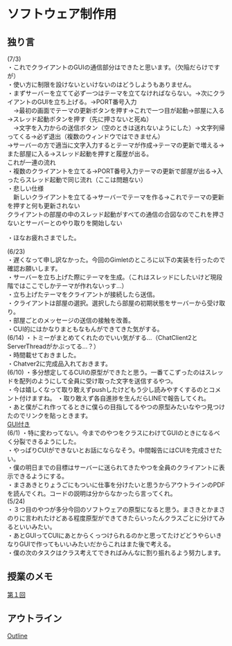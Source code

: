 # ソフトウェア制作用

## 独り言
(7/3)  
・これでクライアントのGUIの通信部分はできたと思います。（欠陥だらけですが）  
・使い方に制限を設けないといけないのはどうしようもありません。  
・まずサーバーを立てて必ず一つはテーマを立てなければならない。→次にクライアントのGUIを立ち上げる。→PORT番号入力  
　→最初の画面でテーマの更新ボタンを押す→これで一つ目が起動→部屋に入る→スレッド起動ボタンを押す（先に押さないと死ぬ）  
　→文字を入力からの送信ボタン（空のときは送れないようにした）→文字列帰ってくる→必ず退出（複数のウィンドウではできません）  
  →サーバーの方で適当に文字入力するとテーマが作成→テーマの更新で増える→また部屋に入る→スレッド起動を押すと履歴が出る。  
  これが一連の流れ  
・複数のクライアントを立てる→PORT番号入力テーマの更新で部屋が出る→入ったらスレッド起動で同じ流れ（ここは問題ない）  
・悲しい仕様  
　新しいクライアントを立てる→サーバーでテーマを作る→これでテーマの更新を押すと何も更新されない  
  クライアントの部屋の中のスレッド起動がすべての通信の合図なのでこれを押さないとサーバーとのやり取りを開始しない  
  
・ほなお疲れさまでした。  

(6/23)  
・遅くなって申し訳なかった。今回のGimletのところに以下の実装を行ったので確認お願いします。  
・サーバーを立ち上げた際にテーマを生成。（これはスレッドにしたいけど現段階ではここでしかテーマが作れないっす…）  
・立ち上げたテーマをクライアントが接続したら送信。  
・クライアントは部屋の選択。選択したら部屋の初期状態をサーバーから受け取り。  
・部屋ごとのメッセージの送信の接触を改善。  
・CUI的にはかなりまともなもんができてきた気がする。  
(6/14)
・トミーがまとめてくれたのでいい気がする…（ChatClient2とServerThreadがかぶってる…？）  
・時間載せておきました。  
・Chatver2に完成品入れておきます。  
(6/10)
・多分想定してるCUIの原型ができたと思う。一番てこずったのはスレッドを配列のようにして全員に受け取った文字を送信するやつ。  
・今は嬉しくなって取り敢えずpushしたけどもう少し読みやすくするのとコメント付けますね。
・取り敢えず各自進捗を生んだらLINEで報告してくれ。  
・あと僕がこれ作ってるときに僕らの目指してるやつの原型みたいなやつ見つけたのでリンクを貼っときます。  
  [GUI付き](http://www.rsch.tuis.ac.jp/~ohmi/software-basic/network4.html "GUI付き")  
(6/1)
・特に変わってない。今までのやつをクラスにわけてGUIのときになるべく分裂できるようにした。  
・やっぱりCUIができないとお話にならなそう。中間報告にはCUIを完成させたい。  
・僕の明日までの目標はサーバーに送られてきたやつを全員のクライアントに表示できるようにする。  
・まさあきとりょうごにもついに仕事を分けたいと思うからアウトラインのPDFを読んでくれ。コードの説明は分からなかったら言ってくれ。  
(5/24)  
・３つ目のやつが多分今回のソフトウェアの原型になると思う。まさきとかまさのりに言われたけどある程度原型ができてきたらいったんクラスごとに分けてみるといいみたい。  
・あとGUIってCUIにあとからくっつけられるのかと思ってたけどどうやらいきなりGUIで作ってもいいみたいだからこれはまた後で考える。  
・僕の次のタスクはクラス考えてできればみんなに割り振れるよう努力します。  


## 授業のメモ
[第１回](./softmemo.txt)  

## アウトライン
[Outline](./Outline2.pdf)  